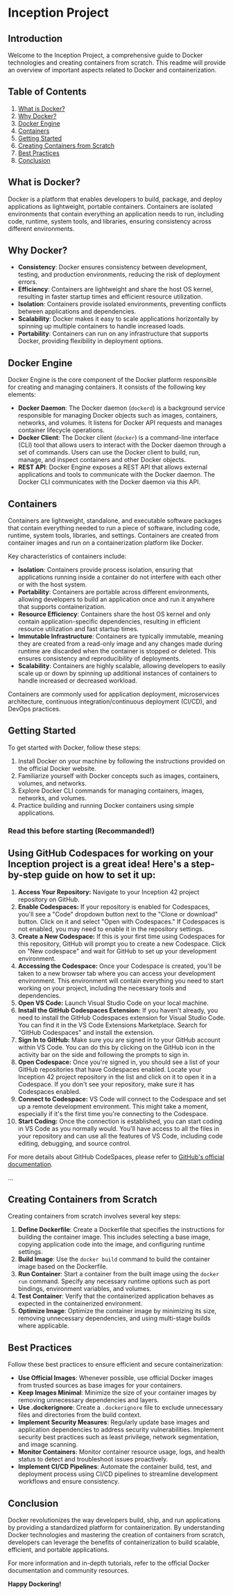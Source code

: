 
 <h1>Inception Project</h1>
 <h2>Introduction</h2>
 <p>Welcome to the Inception Project, a comprehensive guide to Docker technologies and creating containers from scratch. This readme will provide an overview of important aspects related to Docker and containerization.</p>
 <h2>Table of Contents</h2>
 <ol>
    <li><a target="_new" href="#what-is-docker">What is Docker?</a></li>
    <li><a target="_new" href="#why-docker">Why Docker?</a></li>
    <li><a target="_new" href="#docker-engine">Docker Engine</a></li>
    <li><a target="_new" href="#containers">Containers</a></li>
    <li><a target="_new" href="#getting-started">Getting Started</a></li>
    <li><a target="_new" href="#creating-containers-from-scratch">Creating Containers from Scratch</a></li>
    <li><a target="_new" href="#best-practices">Best Practices</a></li>
    <li><a target="_new" href="#conclusion">Conclusion</a></li>
 </ol>
 <h2>What is Docker?</h2>
 <p>Docker is a platform that enables developers to build, package, and deploy applications as lightweight, portable containers. Containers are isolated environments that contain everything an application needs to run, including code, runtime, system tools, and libraries, ensuring consistency across different environments.</p>
 <h2>Why Docker?</h2>
 <ul>
    <li><strong>Consistency</strong>: Docker ensures consistency between development, testing, and production environments, reducing the risk of deployment errors.</li>
    <li><strong>Efficiency</strong>: Containers are lightweight and share the host OS kernel, resulting in faster startup times and efficient resource utilization.</li>
    <li><strong>Isolation</strong>: Containers provide isolated environments, preventing conflicts between applications and dependencies.</li>
    <li><strong>Scalability</strong>: Docker makes it easy to scale applications horizontally by spinning up multiple containers to handle increased loads.</li>
    <li><strong>Portability</strong>: Containers can run on any infrastructure that supports Docker, providing flexibility in deployment options.</li>
 </ul>
 <h2>Docker Engine</h2>
 <p>Docker Engine is the core component of the Docker platform responsible for creating and managing containers. It consists of the following key elements:</p>
 <ul>
    <li><strong>Docker Daemon</strong>: The Docker daemon (<code>dockerd</code>) is a background service responsible for managing Docker objects such as images, containers, networks, and volumes. It listens for Docker API requests and manages container lifecycle operations.</li>
    <li><strong>Docker Client</strong>: The Docker client (<code>docker</code>) is a command-line interface (CLI) tool that allows users to interact with the Docker daemon through a set of commands. Users can use the Docker client to build, run, manage, and inspect containers and other Docker objects.</li>
    <li><strong>REST API</strong>: Docker Engine exposes a REST API that allows external applications and tools to communicate with the Docker daemon. The Docker CLI communicates with the Docker daemon via this API.</li>
 </ul>
 <h2>Containers</h2>
 <p>Containers are lightweight, standalone, and executable software packages that contain everything needed to run a piece of software, including code, runtime, system tools, libraries, and settings. Containers are created from container images and run on a containerization platform like Docker.</p>
 <p>Key characteristics of containers include:</p>
 <ul>
    <li><strong>Isolation</strong>: Containers provide process isolation, ensuring that applications running inside a container do not interfere with each other or with the host system.</li>
    <li><strong>Portability</strong>: Containers are portable across different environments, allowing developers to build an application once and run it anywhere that supports containerization.</li>
    <li><strong>Resource Efficiency</strong>: Containers share the host OS kernel and only contain application-specific dependencies, resulting in efficient resource utilization and fast startup times.</li>
    <li><strong>Immutable Infrastructure</strong>: Containers are typically immutable, meaning they are created from a read-only image and any changes made during runtime are discarded when the container is stopped or deleted. This ensures consistency and reproducibility of deployments.</li>
    <li><strong>Scalability</strong>: Containers are highly scalable, allowing developers to easily scale up or down by spinning up additional instances of containers to handle increased or decreased workload.</li>
 </ul>
 <p>Containers are commonly used for application deployment, microservices architecture, continuous integration/continuous deployment (CI/CD), and DevOps practices.</p>
 <h2>Getting Started</h2>
 <p>To get started with Docker, follow these steps:</p>
 <ol>
    <li>Install Docker on your machine by following the instructions provided on the <a target="_new">official Docker website</a>.</li>
    <li>Familiarize yourself with Docker concepts such as images, containers, volumes, and networks.</li>
    <li>Explore Docker CLI commands for managing containers, images, networks, and volumes.</li>
    <li>Practice building and running Docker containers using simple applications.</li>
 </ol>
 <h3>Read this before starting (Recommanded!) </h3>
 <!-- start -->
 <h2>Using GitHub Codespaces for working on your Inception project is a great idea! Here's a step-by-step guide on how to set it up:</h2>

<ol>
  <li><strong>Access Your Repository:</strong> Navigate to your Inception 42 project repository on GitHub.</li>
  <li><strong>Enable Codespaces:</strong> If your repository is enabled for Codespaces, you'll see a "Code" dropdown button next to the "Clone or download" button. Click on it and select "Open with Codespaces." If Codespaces is not enabled, you may need to enable it in the repository settings.</li>
  <li><strong>Create a New Codespace:</strong> If this is your first time using Codespaces for this repository, GitHub will prompt you to create a new Codespace. Click on "New codespace" and wait for GitHub to set up your development environment.</li>
  <li><strong>Accessing the Codespace:</strong> Once your Codespace is created, you'll be taken to a new browser tab where you can access your development environment. This environment will contain everything you need to start working on your project, including the necessary tools and dependencies.</li>
  <li><strong>Open VS Code:</strong> Launch Visual Studio Code on your local machine.</li>
  <li><strong>Install the GitHub Codespaces Extension:</strong> If you haven't already, you need to install the GitHub Codespaces extension for Visual Studio Code. You can find it in the VS Code Extensions Marketplace. Search for "GitHub Codespaces" and install the extension.</li>
  <li><strong>Sign In to GitHub:</strong> Make sure you are signed in to your GitHub account within VS Code. You can do this by clicking on the GitHub icon in the activity bar on the side and following the prompts to sign in.</li>
  <li><strong>Open Codespace:</strong> Once you're signed in, you should see a list of your GitHub repositories that have Codespaces enabled. Locate your Inception 42 project repository in the list and click on it to open it in a Codespace. If you don't see your repository, make sure it has Codespaces enabled.</li>
  <li><strong>Connect to Codespace:</strong> VS Code will connect to the Codespace and set up a remote development environment. This might take a moment, especially if it's the first time you're connecting to the Codespace.</li>
  <li><strong>Start Coding:</strong> Once the connection is established, you can start coding in VS Code as you normally would. You'll have access to all the files in your repository and can use all the features of VS Code, including code editing, debugging, and source control.</li>
</ol>

<p>For more details about GitHub CodeSpaces, please refer to <a href="https://docs.github.com/en/codespaces/overview">GitHub's official documentation</a>.</p>

 <!-- end -->
 ...
 <h2>Creating Containers from Scratch</h2>
 <p>Creating containers from scratch involves several key steps:</p>
 <ol>
    <li><strong>Define Dockerfile</strong>: Create a Dockerfile that specifies the instructions for building the container image. This includes selecting a base image, copying application code into the image, and configuring runtime settings.</li>
    <li><strong>Build Image</strong>: Use the <code>docker build</code> command to build the container image based on the Dockerfile.</li>
    <li><strong>Run Container</strong>: Start a container from the built image using the <code>docker run</code> command. Specify any necessary runtime options such as port bindings, environment variables, and volumes.</li>
    <li><strong>Test Container</strong>: Verify that the containerized application behaves as expected in the containerized environment.</li>
    <li><strong>Optimize Image</strong>: Optimize the container image by minimizing its size, removing unnecessary dependencies, and using multi-stage builds where applicable.</li>
 </ol>
 <h2>Best Practices</h2>
 <p>Follow these best practices to ensure efficient and secure containerization:</p>
 <ul>
    <li><strong>Use Official Images</strong>: Whenever possible, use official Docker images from trusted sources as base images for your containers.</li>
    <li><strong>Keep Images Minimal</strong>: Minimize the size of your container images by removing unnecessary dependencies and layers.</li>
    <li><strong>Use .dockerignore</strong>: Create a <code>.dockerignore</code> file to exclude unnecessary files and directories from the build context.</li>
    <li><strong>Implement Security Measures</strong>: Regularly update base images and application dependencies to address security vulnerabilities. Implement security best practices such as least privilege, network segmentation, and image scanning.</li>
    <li><strong>Monitor Containers</strong>: Monitor container resource usage, logs, and health status to detect and troubleshoot issues proactively.</li>
    <li><strong>Implement CI/CD Pipelines</strong>: Automate the container build, test, and deployment process using CI/CD pipelines to streamline development workflows and ensure consistency.</li>
 </ul>
 <h2>Conclusion</h2>
 <p>Docker revolutionizes the way developers build, ship, and run applications by providing a standardized platform for containerization. By understanding Docker technologies and mastering the creation of containers from scratch, developers can leverage the benefits of containerization to build scalable, efficient, and portable applications.</p>
 <p>For more information and in-depth tutorials, refer to the official Docker documentation and community resources.</p>
 <p><strong>Happy Dockering!</strong></p>
